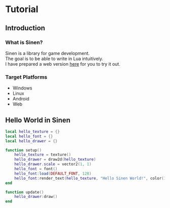# Tutorial
## Introduction
### What is Sinen?
Sinen is a library for game development.  
The goal is to be able to write in Lua intuitively.  
I have prepared a web version [here](https://astomih.github.io/sinen/web_demo) for you to try it out.  
### Target Platforms
- Windows
- Linux
- Android
- Web
## Hello World in Sinen
``` lua
local hello_texture = {}
local hello_font = {}
local hello_drawer = {}

function setup()
	hello_texture = texture()
	hello_drawer = draw2d(hello_texture)
	hello_drawer.scale = vector2(1, 1)
	hello_font = font()
	hello_font:load(DEFAULT_FONT, 128)
	hello_font:render_text(hello_texture, "Hello Sinen World!", color(1, 1, 1, 1))
end

function update() 
	hello_drawer:draw()
end
```